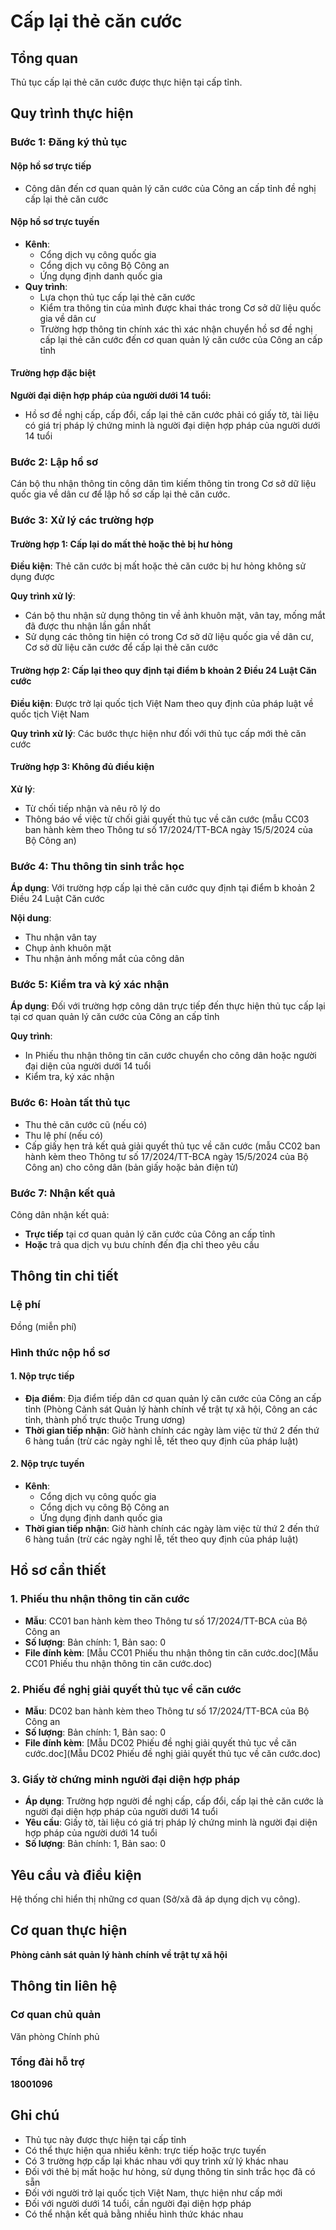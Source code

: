 # Cấp lại thẻ căn cước

## Tổng quan
Thủ tục cấp lại thẻ căn cước được thực hiện tại cấp tỉnh.

## Quy trình thực hiện

### Bước 1: Đăng ký thủ tục

#### Nộp hồ sơ trực tiếp
- Công dân đến cơ quan quản lý căn cước của Công an cấp tỉnh đề nghị cấp lại thẻ căn cước

#### Nộp hồ sơ trực tuyến
- **Kênh**: 
  - Cổng dịch vụ công quốc gia
  - Cổng dịch vụ công Bộ Công an
  - Ứng dụng định danh quốc gia
- **Quy trình**:
  - Lựa chọn thủ tục cấp lại thẻ căn cước
  - Kiểm tra thông tin của mình được khai thác trong Cơ sở dữ liệu quốc gia về dân cư
  - Trường hợp thông tin chính xác thì xác nhận chuyển hồ sơ đề nghị cấp lại thẻ căn cước đến cơ quan quản lý căn cước của Công an cấp tỉnh

#### Trường hợp đặc biệt
**Người đại diện hợp pháp của người dưới 14 tuổi:**
- Hồ sơ đề nghị cấp, cấp đổi, cấp lại thẻ căn cước phải có giấy tờ, tài liệu có giá trị pháp lý chứng minh là người đại diện hợp pháp của người dưới 14 tuổi

### Bước 2: Lập hồ sơ
Cán bộ thu nhận thông tin công dân tìm kiếm thông tin trong Cơ sở dữ liệu quốc gia về dân cư để lập hồ sơ cấp lại thẻ căn cước.

### Bước 3: Xử lý các trường hợp

#### Trường hợp 1: Cấp lại do mất thẻ hoặc thẻ bị hư hỏng
**Điều kiện**: Thẻ căn cước bị mất hoặc thẻ căn cước bị hư hỏng không sử dụng được

**Quy trình xử lý**:
- Cán bộ thu nhận sử dụng thông tin về ảnh khuôn mặt, vân tay, mống mắt đã được thu nhận lần gần nhất
- Sử dụng các thông tin hiện có trong Cơ sở dữ liệu quốc gia về dân cư, Cơ sở dữ liệu căn cước để cấp lại thẻ căn cước

#### Trường hợp 2: Cấp lại theo quy định tại điểm b khoản 2 Điều 24 Luật Căn cước
**Điều kiện**: Được trở lại quốc tịch Việt Nam theo quy định của pháp luật về quốc tịch Việt Nam

**Quy trình xử lý**: Các bước thực hiện như đối với thủ tục cấp mới thẻ căn cước

#### Trường hợp 3: Không đủ điều kiện
**Xử lý**:
- Từ chối tiếp nhận và nêu rõ lý do
- Thông báo về việc từ chối giải quyết thủ tục về căn cước (mẫu CC03 ban hành kèm theo Thông tư số 17/2024/TT-BCA ngày 15/5/2024 của Bộ Công an)

### Bước 4: Thu thông tin sinh trắc học
**Áp dụng**: Với trường hợp cấp lại thẻ căn cước quy định tại điểm b khoản 2 Điều 24 Luật Căn cước

**Nội dung**:
- Thu nhận vân tay
- Chụp ảnh khuôn mặt
- Thu nhận ảnh mống mắt của công dân

### Bước 5: Kiểm tra và ký xác nhận
**Áp dụng**: Đối với trường hợp công dân trực tiếp đến thực hiện thủ tục cấp lại tại cơ quan quản lý căn cước của Công an cấp tỉnh

**Quy trình**:
- In Phiếu thu nhận thông tin căn cước chuyển cho công dân hoặc người đại diện của người dưới 14 tuổi
- Kiểm tra, ký xác nhận

### Bước 6: Hoàn tất thủ tục
- Thu thẻ căn cước cũ (nếu có)
- Thu lệ phí (nếu có)
- Cấp giấy hẹn trả kết quả giải quyết thủ tục về căn cước (mẫu CC02 ban hành kèm theo Thông tư số 17/2024/TT-BCA ngày 15/5/2024 của Bộ Công an) cho công dân (bản giấy hoặc bản điện tử)

### Bước 7: Nhận kết quả
Công dân nhận kết quả:
- **Trực tiếp** tại cơ quan quản lý căn cước của Công an cấp tỉnh
- **Hoặc** trả qua dịch vụ bưu chính đến địa chỉ theo yêu cầu

## Thông tin chi tiết

### Lệ phí
Đồng (miễn phí)

### Hình thức nộp hồ sơ

#### 1. Nộp trực tiếp
- **Địa điểm**: Địa điểm tiếp dân cơ quan quản lý căn cước của Công an cấp tỉnh (Phòng Cảnh sát Quản lý hành chính về trật tự xã hội, Công an các tỉnh, thành phố trực thuộc Trung ương)
- **Thời gian tiếp nhận**: Giờ hành chính các ngày làm việc từ thứ 2 đến thứ 6 hàng tuần (trừ các ngày nghỉ lễ, tết theo quy định của pháp luật)

#### 2. Nộp trực tuyến
- **Kênh**: 
  - Cổng dịch vụ công quốc gia
  - Cổng dịch vụ công Bộ Công an
  - Ứng dụng định danh quốc gia
- **Thời gian tiếp nhận**: Giờ hành chính các ngày làm việc từ thứ 2 đến thứ 6 hàng tuần (trừ các ngày nghỉ lễ, tết theo quy định của pháp luật)

## Hồ sơ cần thiết

### 1. Phiếu thu nhận thông tin căn cước
- **Mẫu**: CC01 ban hành kèm theo Thông tư số 17/2024/TT-BCA của Bộ Công an
- **Số lượng**: Bản chính: 1, Bản sao: 0
- **File đính kèm**: [Mẫu CC01 Phiếu thu nhận thông tin căn cước.doc](Mẫu CC01 Phiếu thu nhận thông tin căn cước.doc)

### 2. Phiếu đề nghị giải quyết thủ tục về căn cước
- **Mẫu**: DC02 ban hành kèm theo Thông tư số 17/2024/TT-BCA của Bộ Công an
- **Số lượng**: Bản chính: 1, Bản sao: 0
- **File đính kèm**: [Mẫu DC02 Phiếu đề nghị giải quyết thủ tục về căn cước.doc](Mẫu DC02 Phiếu đề nghị giải quyết thủ tục về căn cước.doc)

### 3. Giấy tờ chứng minh người đại diện hợp pháp
- **Áp dụng**: Trường hợp người đề nghị cấp, cấp đổi, cấp lại thẻ căn cước là người đại diện hợp pháp của người dưới 14 tuổi
- **Yêu cầu**: Giấy tờ, tài liệu có giá trị pháp lý chứng minh là người đại diện hợp pháp của người dưới 14 tuổi
- **Số lượng**: Bản chính: 1, Bản sao: 0

## Yêu cầu và điều kiện

Hệ thống chỉ hiển thị những cơ quan (Sở/xã đã áp dụng dịch vụ công).

## Cơ quan thực hiện

**Phòng cảnh sát quản lý hành chính về trật tự xã hội**

## Thông tin liên hệ

### Cơ quan chủ quản
Văn phòng Chính phủ

### Tổng đài hỗ trợ
**18001096**

## Ghi chú

- Thủ tục này được thực hiện tại cấp tỉnh
- Có thể thực hiện qua nhiều kênh: trực tiếp hoặc trực tuyến
- Có 3 trường hợp cấp lại khác nhau với quy trình xử lý khác nhau
- Đối với thẻ bị mất hoặc hư hỏng, sử dụng thông tin sinh trắc học đã có sẵn
- Đối với người trở lại quốc tịch Việt Nam, thực hiện như cấp mới
- Đối với người dưới 14 tuổi, cần người đại diện hợp pháp
- Có thể nhận kết quả bằng nhiều hình thức khác nhau

